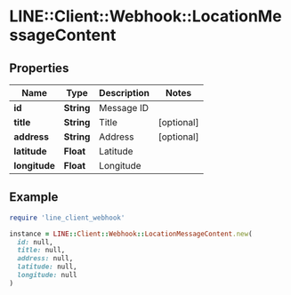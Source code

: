 # LINE::Client::Webhook::LocationMessageContent

## Properties

| Name | Type | Description | Notes |
| ---- | ---- | ----------- | ----- |
| **id** | **String** | Message ID |  |
| **title** | **String** | Title | [optional] |
| **address** | **String** | Address | [optional] |
| **latitude** | **Float** | Latitude |  |
| **longitude** | **Float** | Longitude |  |

## Example

```ruby
require 'line_client_webhook'

instance = LINE::Client::Webhook::LocationMessageContent.new(
  id: null,
  title: null,
  address: null,
  latitude: null,
  longitude: null
)
```

